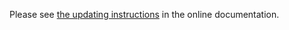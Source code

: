 Please see [the updating instructions](https://doc.znuny.org/znuny_lts/releases/installupdate/update/update-6.5.html) in the online documentation.
